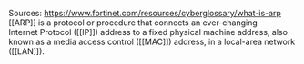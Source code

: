 Sources:
https://www.fortinet.com/resources/cyberglossary/what-is-arp
\
[[ARP]] is a protocol or procedure that connects an ever-changing Internet Protocol ([[IP]]) address to a fixed physical machine address, also known as a media access control ([[MAC]]) address, in a local-area network ([[LAN]]).
